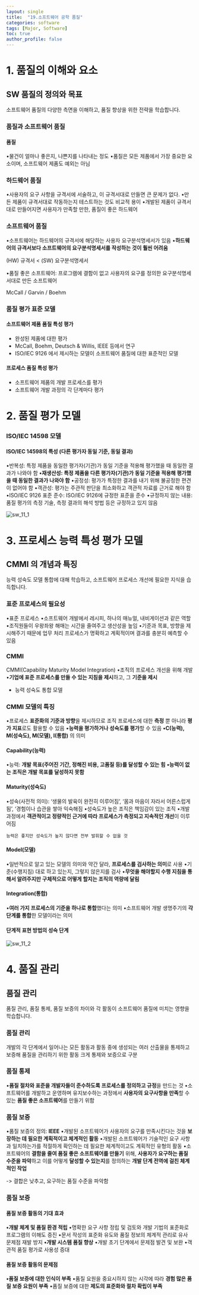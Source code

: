 ```yaml
---
layout: single
title:  "19.소프트웨어 공학 품질"
categories: software
tags: [Major, Software]
toc: true
author_profile: false
---
```



# 1. 품질의 이해와 요소

## SW 품질의 정의와 목표
소프트웨어 품질의 다양한 측면을 이해하고, 품질 향상을 위한 전략을 학습합니다.

### 품질과 소프트웨어 품질
#### 품질
•물건이 얼마나 좋은지, 나쁜지를 나타내는 정도
•품질은 모든 제품에서 가장 중요한 요소이며, 소프트웨어 제품도 예외는 아님

### 하드웨어 품질
•사용자의 요구 사항을 규격서에 서술하고, 이 규격서대로 만들면 큰 문제가 없다.
•만든 제품이 규격서대로 작동하는지 테스트하는 것도 비교적 용이
•개발된 제품이 규격서대로 만들어지면 사용자가 만족할 만한, 품질이 좋은 하드웨어

### 소프트웨어 품질
•소프트웨어는 하드웨어의 규격서에 해당하는 사용자 요구분석명세서가 있음
•**하드웨어의 규격서보다 소프트웨어의 요구분석명세서를 작성하는 것이 훨씬 어려움**

(HW) 규격서 < (SW) 요구분석명세서

•품질 좋은 소프트웨어: 프로그램에 결함이 없고 사용자의 요구를 정의한 요구분석명세서대로 만든 소프트웨어

McCall / Garvin / Boehm

### 품질 평가 표준 모델
#### 소프트웨어 제품 품질 특성 평가
- 완성된 제품에 대한 평가
- McCall, Boehm, Deutsch & Willis, IEEE 등에서 연구
- ISO/IEC 9126 에서 제시하는 모델이 소프트웨어 품질에 대한 표준적인 모델

#### 프로세스 품질 특성 평가
- 소프트웨어 제품의 개발 프로세스를 평가
- 소프트웨어 개발 과정의 각 단계마다 평가


# 2. 품질 평가 모델
### ISO/IEC 14598 모델
#### ISO/IEC 14598의 특성 (다른 평가자 동일 기준, 동일 결과)
•반복성: 특정 제품을 동일한 평가자(기관)가 동일 기준을 적용해 평가했을 때 동일한 결과가 나와야 함
**•재생산성: 특정 제품을 다른 평가자(기관)가 동일 기준을 적용해 평가했을 때 동일한 결과가 나와야 함**
•공정성: 평가가 특정한 결과를 내기 위해 불공정한 편견이 없어야 함
•객관성: 평가는 주관적 판단을 최소화하고 객관적 자료를 근거로 해야 함
•ISO/IEC 9126 표준 준수: ISO/IEC 9126에 규정한 표준을 준수
•규정하지 않는 내용: 품질 평가의 측정 기술, 측정 결과의 해석 방법 등은 규정하고 있지 않음

![sw_11_1]({{site.url}}/assets/images/2024-3-1-softw/sw_11_1.png)

# 3. 프로세스 능력 특성 평가 모델
## CMMI 의 개념과 특징
능력 성숙도 모델 통합에 대해 학습하고, 소프트웨어 프로세스 개선에 필요한 지식을 습득합니다.

### 표준 프로세스의 필요성
•표준 프로세스
•소프트웨어 개발에서 레시피, 하나의 매뉴얼, 내비게이션과 같은 역할
•조직원들이 우왕좌왕 해매는 시간을 줄여주고 생산성을 높임
•기준과 목표, 방향을 제시해주기 때문에 업무 처리 프로세스가 명확하고 계획적이며 결과를 충분히 예측할 수 있음

### CMMI
CMMI(Capability Maturity Model Integration)
•조직의 프로세스 개선을 위해 개발
•**기업에 표준 프로세스를 만들 수 있는 지침을 제시**하고, 그 **기준을 제시**
- 능력 성숙도 통합 모델

### CMMI 모델의 특징
•프로세스 **표준화의 기준과 방향**을 제시하므로 조직 프로세스에 대한 **측정** 뿐 아니라 **평가 지표**로도 활용할 수 있음
•**능력을 평가하거나 성숙도를 평가**할 수 있음
**•C(능력), M(성숙도), M(모델), I(통합)** 의 의미

#### Capability(능력)
•능력: **개발 목표(주어진 기간, 정해진 비용, 고품질 등)를 달성할 수 있는 힘**
**•능력이 없는 조직은 개발 목표를 달성하지 못함**

#### Maturity(성숙도)
•성숙(사전적 의미): ‘생물의 발육이 완전히 이루어짐’, ‘몸과 마음이 자라서 어른스럽게 됨’, ‘경험이나 습관을 쌓아 익숙해짐
•성숙도가 높은 조직은 책임감이 있는 조직
•개발 과정에서 **객관적이고 정량적인 근거에 따라 프로세스가 측정되고 지속적인 개선**이 이루어짐

`능력은 좋지만 성숙도가 높지 않다면 전부 발휘할 수 없을 것`

#### Model(모델)
•일반적으로 알고 있는 모델의 의미와 약간 달라, **프로세스를 검사하는 의미**로 사용
•기준(수행지침) 대로 하고 있는지, 그렇지 않은지를 검사
•**무엇을 해야할지 수행 지침을 통해서 알려주지만 구체적으로 어떻게 할지는 조직의 역량에 달림**

#### Integration(통합)
•**여러 가지 프로세스의 기준을 하나로 통합**했다는 의미
•소프트웨어 개발 생명주기의 **각 단계를 통합**한 모델이라는 의미

#### 단계적 표현 방법의 성숙 단계


![sw_11_2]({{site.url}}/assets/images/2024-3-1-softw/sw_11_2.png)

# 4. 품질 관리
## 품질 관리
품질 관리, 품질 통제, 품질 보증의 차이와 각 활동이 소프트웨어 품질에 미치는 영향을 학습합니다.

### 품질 관리
개발의 각 단계에서 일어나는 모든 활동과 활동 중에 생성되는 여러 산출물을 통제하고 보증해 품질을 관리하기 위한 활동
크게 통제와 보증으로 구분

### 품질 통제
•**품질 절차와 표준을 개발자들이 준수하도록 프로세스를 정의하고 규정**을 만드는 것
•소프트웨어를 개발하고 운영하며 유지보수하는 과정에서 **사용자의 요구사항을 만족**할 수 있는 **품질 좋은 소프트웨어**를 만들기 위함

### 품질 보증
•품질 보증의 정의: **IEEE**
	•개발된 소프트웨어가 사용자의 요구를 만족시킨다는 것을 **보장하는 데 필요한 계획적이고 체계적인 활동**
	•개발된 소프트웨어가 기술적인 요구 사항과 일치하는가를 적절하게 확인하는 데 필요한 체계적이고도 계획적인 유형의 활동
	•소프트웨어의 **결함을 줄여 품질 좋은 소프트웨어를 만들기** 위해, **사용자가 요구하는 품질 수준을 파악**하고 이를 어떻게 **달성할 수 있는지**를 정의하는 **개발 단계 전역에 걸친 체계적인 작업**

-> 결합은 낮추고, 요구하는 품질 수준을 파악함

### 품질 보증
#### 품질 보증 활동의 기대 효과
**•개발 체계 및 품질 환경 적립**
	•명확한 요구 사항 정립 및 검토와 개발 기법의 표준화로 프로그램의 이해도 증진
	•문서 작성의 표준화 유도와 품질 정보의 체계적 관리로 유사 문제점 재발 방지
**•개발 시스템 품질 향상**
	•개발 초기 단계에서 문제점 발견 및 보완
	•객관적 품질 평가로 사용성 증대

#### 품질 보증 활동의 문제점
**•품질 보증에 대한 인식이 부족**
•품질 요원을 중요시하지 않는 시각에 따라 **경험 많은 품질 보증 요원이 부족**
•품질 보증에 대한 **제도의 표준화와 절차 확립이 부족**

